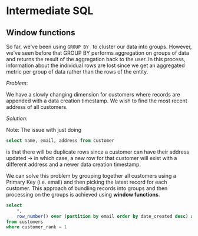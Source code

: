 # Intermediate SQL

## Window functions

So far, we've been using `GROUP BY ` to cluster our data into groups. However, we've seen before that GROUP BY performs aggregation on groups of data and returns the result of the aggregation back to the user. In this process, information about the individual rows are lost since we get an aggregated metric per group of data rather than the rows of the entity.

*Problem*: 

We have a slowly changing dimension for customers where records are appended with a data creation timestamp. We wish to find the most recent address of all customers.

*Solution*: 

Note: The issue with just doing  

```sql
select name, email, address from customer
```

is that there will be duplicate rows since a customer can have their address updated -> in which case, a new row for that customer will exist with a different address and a newer data creation timestamp.

We can solve this problem by grouping together all customers using a Primary Key (i.e. email) and then picking the latest record for each customer.  This approach of bundling records into groups and then processing on the groups is achieved using  **window functions**.

```sql
select 
	*,
	row_number() over (partition by email order by date_created desc) as customer_rank
from customers
where customer_rank = 1
```

